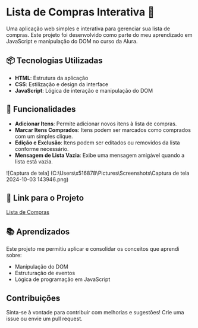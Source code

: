 # Lista de Compras Interativa 🛒

Uma aplicação web simples e interativa para gerenciar sua lista de compras. Este projeto foi desenvolvido como parte do meu aprendizado em JavaScript e manipulação do DOM no curso da Alura.

## 📦 Tecnologias Utilizadas

- **HTML**: Estrutura da aplicação
- **CSS**: Estilização e design da interface
- **JavaScript**: Lógica de interação e manipulação do DOM

## 🚀 Funcionalidades

- **Adicionar Itens**: Permite adicionar novos itens à lista de compras.
- **Marcar Itens Comprados**: Itens podem ser marcados como comprados com um simples clique.
- **Edição e Exclusão**: Itens podem ser editados ou removidos da lista conforme necessário.
- **Mensagem de Lista Vazia**: Exibe uma mensagem amigável quando a lista está vazia.

![Captura de tela] (C:\Users\x516878\Pictures\Screenshots\Captura de tela 2024-10-03 143946.png)

## 🔗 Link para o Projeto

[Lista de Compras](link-para-seu-projeto) 

## 📚 Aprendizados

Este projeto me permitiu aplicar e consolidar os conceitos que aprendi sobre:

- Manipulação do DOM
- Estruturação de eventos
- Lógica de programação em JavaScript

## Contribuições

Sinta-se à vontade para contribuir com melhorias e sugestões! Crie uma issue ou envie um pull request.
